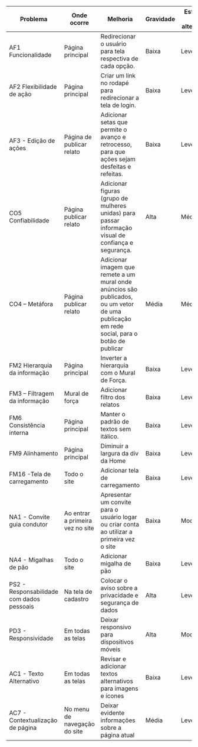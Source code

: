 | Problema | Onde ocorre | Melhoria | Gravidade | Esforço de alteração | Repete-se em|
|----------|----------|----------|----------|----------|----------|
| AF1 Funcionalidade | Página principal| Redirecionar o usuário para tela respectiva de cada opção.| Baixa | Leve | Felipe, Leandro|
| AF2  Flexibilidade de ação | Página principal| Criar um link no rodapé para redirecionar a tela de login.| Baixa | Leve | Felipe |
| AF3 - Edição de ações | Página de publicar relato| Adicionar setas que permite o avanço e retrocesso, para que ações sejam desfeitas e refeitas.| Baixa | Leve | Leandro|
| CO5 Confiabilidade| Página publicar relato| Adicionar figuras (grupo de mulheres unidas) para passar informação visual de confiança e segurança. | Alta | Média | Felipe|
| CO4 – Metáfora| Página publicar relato| Adicionar imagem que remete a um mural onde anúncios são publicados, ou um vetor de uma publicação em rede social, para o botão de publicar | Média | Média | Felipe|
| FM2  Hierarquia da informação| Página principal| Inverter a hierarquia com o Mural de Força. | Baixa | Leve | Felipe|
| FM3 – Filtragem da informação | Mural de força | Adicionar filtro dos relatos | Baixa| Leve | Leandro |
| FM6  Consistência interna | Página principal | Manter o padrão de textos sem itálico. | Baixa | Leve | Felipe|
| FM9  Alinhamento | Página principal | Diminuir a largura da div da Home | Baixa | Leve | Felipe|
| FM16 -Tela de carregamento | Todo o site | Adicionar tela de carregamento | Baixa | Leve | Leandro|
| NA1 - Convite guia condutor | Ao entrar a primeira vez no site | Apresentar um convite para o usuário logar ou criar conta ao utilizar a primeira vez o site| Baixa | Moderado | Giovana |
| NA4 - Migalhas de pão | Todo o site | Adicionar migalha de pão | Baixa | Leve | Leandro|
| PS2 - Responsabilidade com dados pessoais| Na tela de cadastro| Colocar o aviso sobre a privacidade e segurança de dados| Alta  | Leve | Giovana |
| PD3 - Responsividade| Em todas as telas| Deixar responsivo para dispositivos móveis| Alta  | Moderado| Giovana, Leandro |
| AC1 - Texto Alternativo | Em todas as telas | Revisar e adicionar textos alternativos para imagens e ícones| Baixa | Leve | Leve | Giovana |
| AC7 - Contextualização de página| No menu de navegação do site | Deixar evidente informações sobre a página atual | Média| Leve | Leve | Giovana |